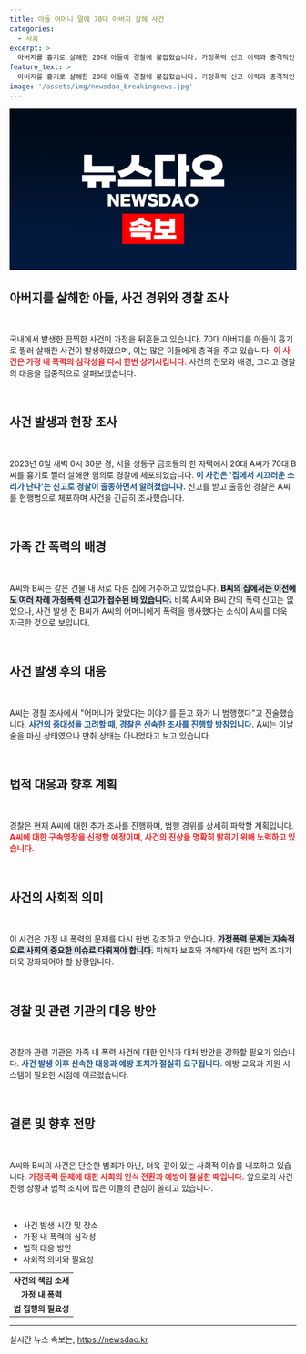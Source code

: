 ```yaml
---
title: 아들 어머니 말에 70대 아버지 살해 사건
categories:
  - 사회
excerpt: >
  아버지를 흉기로 살해한 20대 아들이 경찰에 붙잡혔습니다. 가정폭력 신고 이력과 충격적인 사건의 배경이 밝혀지면서, 그들에게 무슨 일이 있었던 걸까요? 클릭해서 확인해보세요!
feature_text: >
  아버지를 흉기로 살해한 20대 아들이 경찰에 붙잡혔습니다. 가정폭력 신고 이력과 충격적인 사건의 배경이 밝혀지면서, 그들에게 무슨 일이 있었던 걸까요? 클릭해서 확인해보세요!
image: '/assets/img/newsdao_breakingnews.jpg'
---
```


<p><img src="/assets/img/newsdao_breakingnews.jpg" alt="pcversion 속보" /></p>

<h2 data-ke-size="size26">아버지를 살해한 아들, 사건 경위와 경찰 조사</h2>

<p data-ke-size="size16">&nbsp;</p>

<p>국내에서 발생한 끔찍한 사건이 가정을 뒤흔들고 있습니다. 70대 아버지를 아들이 흉기로 찔러 살해한 사건이 발생하였으며, 이는 많은 이들에게 충격을 주고 있습니다. <b><span style="color: #ee2323;">이 사건은 가정 내 폭력의 심각성을 다시 한번 상기시킵니다.</span></b> 사건의 전모와 배경, 그리고 경찰의 대응을 집중적으로 살펴보겠습니다.</p>

<p data-ke-size="size16">&nbsp;</p>

<h2 data-ke-size="size26">사건 발생과 현장 조사</h2>

<p data-ke-size="size16">&nbsp;</p>

<p>2023년 6일 새벽 0시 30분 경, 서울 성동구 금호동의 한 자택에서 20대 A씨가 70대 B씨를 흉기로 찔러 살해한 혐의로 경찰에 체포되었습니다. <b><span style="color: #1a5490;">이 사건은 '집에서 시끄러운 소리가 난다'는 신고로 경찰이 출동하면서 알려졌습니다.</span></b> 신고를 받고 출동한 경찰은 A씨를 현행범으로 체포하며 사건을 긴급히 조사했습니다. </p>

<p data-ke-size="size16">&nbsp;</p>

<h2 data-ke-size="size26">가족 간 폭력의 배경</h2>

<p data-ke-size="size16">&nbsp;</p>

<p>A씨와 B씨는 같은 건물 내 서로 다른 집에 거주하고 있었습니다. <b><span style="background-color: #21538527;">B씨의 집에서는 이전에도 여러 차례 가정폭력 신고가 접수된 바 있습니다.</span></b> 비록 A씨와 B씨 간의 폭력 신고는 없었으나, 사건 발생 전 B씨가 A씨의 어머니에게 폭력을 행사했다는 소식이 A씨를 더욱 자극한 것으로 보입니다.</p>

<p data-ke-size="size16">&nbsp;</p>

<h2 data-ke-size="size26">사건 발생 후의 대응</h2>

<p data-ke-size="size16">&nbsp;</p>

<p>A씨는 경찰 조사에서 "어머니가 맞았다는 이야기를 듣고 화가 나 범행했다"고 진술했습니다. <b><span style="color: #1a5490;">사건의 중대성을 고려할 때, 경찰은 신속한 조사를 진행할 방침입니다.</span></b> A씨는 이날 술을 마신 상태였으나 만취 상태는 아니었다고 보고 있습니다.</p>

<p data-ke-size="size16">&nbsp;</p>

<h2 data-ke-size="size26">법적 대응과 향후 계획</h2>

<p data-ke-size="size16">&nbsp;</p>

<p>경찰은 현재 A씨에 대한 추가 조사를 진행하며, 범행 경위를 상세히 파악할 계획입니다. <b><span style="color: #ee2323;">A씨에 대한 구속영장을 신청할 예정이며, 사건의 진상을 명확히 밝히기 위해 노력하고 있습니다.</span></b> </p>

<p data-ke-size="size16">&nbsp;</p>

<h2 data-ke-size="size26">사건의 사회적 의미</h2>

<p data-ke-size="size16">&nbsp;</p>

<p>이 사건은 가정 내 폭력의 문제를 다시 한번 강조하고 있습니다. <b><span style="background-color: #21538527;">가정폭력 문제는 지속적으로 사회의 중요한 이슈로 다뤄져야 합니다.</span></b> 피해자 보호와 가해자에 대한 법적 조치가 더욱 강화되어야 할 상황입니다.</p>

<p data-ke-size="size16">&nbsp;</p>

<h2 data-ke-size="size26">경찰 및 관련 기관의 대응 방안</h2>

<p data-ke-size="size16">&nbsp;</p>

<p>경찰과 관련 기관은 가족 내 폭력 사건에 대한 인식과 대처 방안을 강화할 필요가 있습니다. <b><span style="color: #1a5490;">사건 발생 이후 신속한 대응과 예방 조치가 절실히 요구됩니다.</span></b> 예방 교육과 지원 시스템이 필요한 시점에 이르렀습니다.</p>

<p data-ke-size="size16">&nbsp;</p>

<h2 data-ke-size="size26">결론 및 향후 전망</h2>

<p data-ke-size="size16">&nbsp;</p>

<p>A씨와 B씨의 사건은 단순한 범죄가 아닌, 더욱 깊이 있는 사회적 이슈를 내포하고 있습니다. <b><span style="color: #ee2323;">가정폭력 문제에 대한 사회의 인식 전환과 예방이 절실한 때입니다.</span></b> 앞으로의 사건 진행 상황과 법적 조치에 많은 이들의 관심이 쏠리고 있습니다.</p>

<p data-ke-size="size16">&nbsp;</p>

<ul>
    <li>사건 발생 시간 및 장소</li>
    <li>가정 내 폭력의 심각성</li>
    <li>법적 대응 방안</li>
    <li>사회적 의미와 필요성</li>
</ul>

<table>
<tr>
    <td style="text-align: center; height: 17px;"><b>사건의 책임 소재</b></td>
</tr>
<tr>
    <td style="text-align: center; height: 17px;"><b>가정 내 폭력</b></td>
</tr>
<tr>
    <td style="text-align: center; height: 17px;"><b>법 집행의 필요성</b></td>
</tr>
</table>

<hr />
실시간 뉴스 속보는, <a href="https://newsdao.kr" rel="dofollow">https://newsdao.kr</a>


